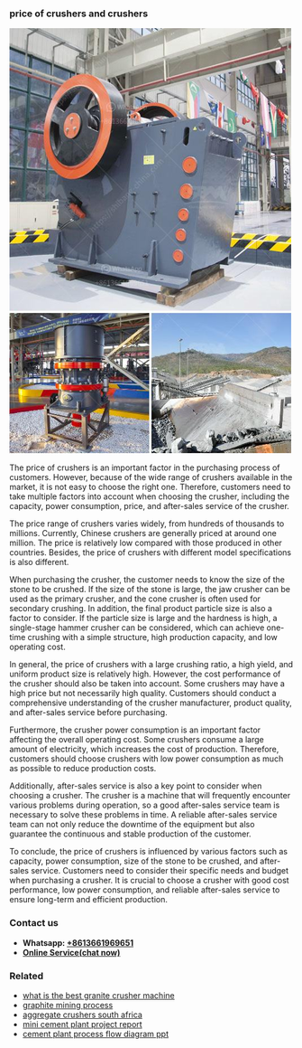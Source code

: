 <h3>price of crushers and crushers</h3><img src='1704856883.jpg' alt=''><p>The price of crushers is an important factor in the purchasing process of customers. However, because of the wide range of crushers available in the market, it is not easy to choose the right one. Therefore, customers need to take multiple factors into account when choosing the crusher, including the capacity, power consumption, price, and after-sales service of the crusher.</p><p>The price range of crushers varies widely, from hundreds of thousands to millions. Currently, Chinese crushers are generally priced at around one million. The price is relatively low compared with those produced in other countries. Besides, the price of crushers with different model specifications is also different.</p><p>When purchasing the crusher, the customer needs to know the size of the stone to be crushed. If the size of the stone is large, the jaw crusher can be used as the primary crusher, and the cone crusher is often used for secondary crushing. In addition, the final product particle size is also a factor to consider. If the particle size is large and the hardness is high, a single-stage hammer crusher can be considered, which can achieve one-time crushing with a simple structure, high production capacity, and low operating cost.</p><p>In general, the price of crushers with a large crushing ratio, a high yield, and uniform product size is relatively high. However, the cost performance of the crusher should also be taken into account. Some crushers may have a high price but not necessarily high quality. Customers should conduct a comprehensive understanding of the crusher manufacturer, product quality, and after-sales service before purchasing.</p><p>Furthermore, the crusher power consumption is an important factor affecting the overall operating cost. Some crushers consume a large amount of electricity, which increases the cost of production. Therefore, customers should choose crushers with low power consumption as much as possible to reduce production costs.</p><p>Additionally, after-sales service is also a key point to consider when choosing a crusher. The crusher is a machine that will frequently encounter various problems during operation, so a good after-sales service team is necessary to solve these problems in time. A reliable after-sales service team can not only reduce the downtime of the equipment but also guarantee the continuous and stable production of the customer.</p><p>To conclude, the price of crushers is influenced by various factors such as capacity, power consumption, size of the stone to be crushed, and after-sales service. Customers need to consider their specific needs and budget when purchasing a crusher. It is crucial to choose a crusher with good cost performance, low power consumption, and reliable after-sales service to ensure long-term and efficient production.</p><h3>Contact us</h3><ul><li><strong>Whatsapp:&nbsp;<a href="https://wa.me/8613661969651">+8613661969651</a></strong></li><li><a href="https://swt.shibang-china.com/?git&amp;zhl&amp;price of crushers and crushers"><strong>Online Service(chat now)</strong></a></li></ul><h3>Related</h3><ul><li><a href='what is the best granite crusher machine.md'>what is the best granite crusher machine</a></li><li><a href='graphite mining process.md'>graphite mining process</a></li><li><a href='aggregate crushers south africa.md'>aggregate crushers south africa</a></li><li><a href='mini cement plant project report.md'>mini cement plant project report</a></li><li><a href='cement plant process flow diagram ppt.md'>cement plant process flow diagram ppt</a></li></ul>
